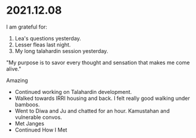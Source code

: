 # 2021.12.08

I am grateful for:

1. Lea's questions yesterday.
2. Lesser fleas last night.
3. My long talahardin session yesterday.

"My purpose is to savor every thought and sensation that makes me come alive."

Amazing

- Continued working on Talahardin development.
- Walked towards IRRI housing and back. I felt really good walking under bamboos.
- Went to Diwa and Ju and chatted for an hour. Kamustahan and vulnerable convos.
- Met Janges
- Continued How I Met


